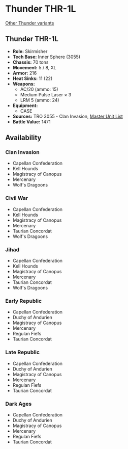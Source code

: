 # Thunder THR-1L

[Other Thunder variants](../thunder.md)

## Thunder THR-1L
- **Role:** Skirmisher
- **Tech Base:** Inner Sphere (3055)
- **Chassis:** 70 tons
- **Movement:** 5 / 8, XL
- **Armor:** 216
- **Heat Sinks:** 11 (22)
- **Weapons:**
  - AC/20 (ammo: 15)
  - Medium Pulse Laser × 3
  - LRM 5 (ammo: 24)
- **Equipment:**
  - CASE
- **Sources:** TRO 3055 - Clan Invasion, [Master Unit List](http://masterunitlist.info/Unit/Details/3214/thunder-thr-1l)
- **Battle Value:** 1471

## Availability

### Clan Invasion
- Capellan Confederation
- Kell Hounds
- Magistracy of Canopus
- Mercenary
- Wolf's Dragoons

### Civil War
- Capellan Confederation
- Kell Hounds
- Magistracy of Canopus
- Mercenary
- Taurian Concordat
- Wolf's Dragoons

### Jihad
- Capellan Confederation
- Kell Hounds
- Magistracy of Canopus
- Mercenary
- Taurian Concordat
- Wolf's Dragoons

### Early Republic
- Capellan Confederation
- Duchy of Andurien
- Magistracy of Canopus
- Mercenary
- Regulan Fiefs
- Taurian Concordat

### Late Republic
- Capellan Confederation
- Duchy of Andurien
- Magistracy of Canopus
- Mercenary
- Regulan Fiefs
- Taurian Concordat

### Dark Ages
- Capellan Confederation
- Duchy of Andurien
- Magistracy of Canopus
- Mercenary
- Regulan Fiefs
- Taurian Concordat

